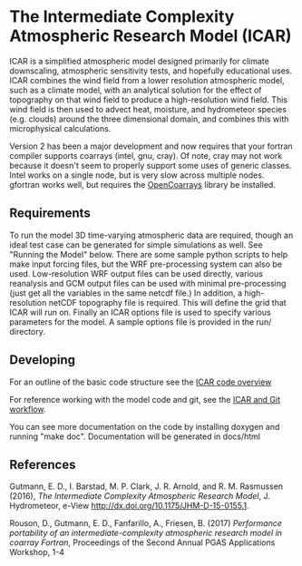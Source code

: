 # The Intermediate Complexity Atmospheric Research Model (ICAR)

ICAR is a simplified atmospheric model designed primarily for climate downscaling, atmospheric sensitivity tests, and hopefully educational uses. ICAR combines the wind field from a lower resolution atmospheric model, such as a climate model, with an analytical solution for the effect of topography on that wind field to produce a high-resolution wind field. This wind field is then used to advect heat, moisture, and hydrometeor species (e.g. clouds) around the three dimensional domain, and combines this with microphysical calculations.

Version 2 has been a major development and now requires that your fortran compiler supports coarrays (intel, gnu, cray).  Of note, cray may not work because it doesn't seem to properly support some uses of generic classes. Intel works on a single node, but is very slow across multiple nodes.  gfortran works well, but requires the [OpenCoarrays](https://github.com/sourceryinstitute/OpenCoarrays) library be installed.

## Requirements
To run the model 3D time-varying atmospheric data are required, though an ideal test case can be generated for simple simulations as well.  See "Running the Model" below. There are some sample python scripts to help make input forcing files, but the WRF pre-processing system can also be used.  Low-resolution WRF output files can be used directly, various reanalysis and GCM output files can be used with minimal pre-processing (just get all the variables in the same netcdf file.)  In addition, a high-resolution netCDF topography file is required.  This will define the grid that ICAR will run on.  Finally an ICAR options file is used to specify various parameters for the model.  A sample options file is provided in the run/ directory.

## Developing
For an outline of the basic code structure see the [ICAR code overview](icar_code_overview.md)

For reference working with the model code and git, see the [ICAR and Git workflow](howto/icar_and_git_howto.md).

You can see more documentation on the code by installing doxygen and running "make doc".  Documentation will be generated in docs/html

## References
Gutmann, E. D., I. Barstad, M. P. Clark, J. R. Arnold, and R. M. Rasmussen (2016), *The Intermediate Complexity Atmospheric Research Model*, J. Hydrometeor, e-View http://dx.doi.org/10.1175/JHM-D-15-0155.1.

Rouson, D., Gutmann, E. D., Fanfarillo, A., Friesen, B. (2017) *Performance portability of an intermediate-complexity atmospheric research model in coarray Fortran*, Proceedings of the Second Annual PGAS Applications Workshop, 1-4
